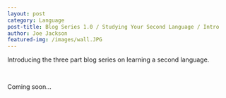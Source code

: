 ```yaml
---
layout: post
category: Language
post-title: Blog Series 1.0 / Studying Your Second Language / Intro
author: Joe Jackson
featured-img: /images/wall.JPG 
---
```

Introducing the three part blog series on learning a second language.

<br>

Coming soon... 
